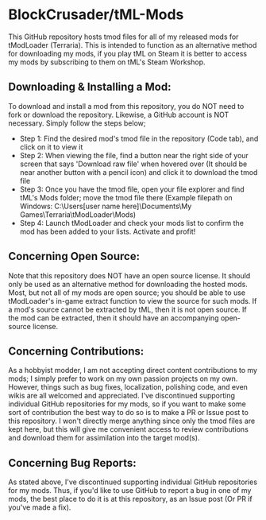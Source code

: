 # BlockCrusader/tML-Mods
This GitHub repository hosts tmod files for all of my released mods for tModLoader (Terraria). This is intended to function as an alternative method for downloading my mods, if you play tML on Steam it is better to access my mods by subscribing to them on tML's Steam Workshop.

## Downloading & Installing a Mod:
To download and install a mod from this repository, you do NOT need to fork or download the repository. Likewise, a GitHub account is NOT necessary. Simply follow the steps below;
- Step 1: Find the desired mod's tmod file in the repository (Code tab), and click on it to view it
- Step 2: When viewing the file, find a button near the right side of your screen that says 'Download raw file' when hovered over (It should be near another button with a pencil icon) and click it to download the tmod file
- Step 3: Once you have the tmod file, open your file explorer and find tML's Mods folder; move the tmod file there (Example filepath on Windows: C:\Users\[user name here]\Documents\My Games\Terraria\tModLoader\Mods)
- Step 4: Launch tModLoader and check your mods list to confirm the mod has been added to your lists. Activate and profit!

## Concerning Open Source:
Note that this repository does NOT have an open source license. It should only be used as an alternative method for downloading the hosted mods. 
Most, but not all of my mods are open source; you should be able to use tModLoader's in-game extract function to view the source for such mods. If a mod's source cannot be extracted by tML, then it is not open source. If the mod can be extracted, then it should have an accompanying open-source license.

## Concerning Contributions:
As a hobbyist modder, I am not accepting direct content contributions to my mods; I simply prefer to work on my own passion projects on my own. 
However, things such as bug fixes, localization, polishing code, and even wikis are all welcomed and appreciated. I've discontinued supporting individual GitHub repositories for my mods, so if you want to make some sort of contribution the best way to do so is to make a PR or Issue post to this repository. I won't directly merge anything since only the tmod files are kept here, but this will give me convenient access to review contributions and download them for assimilation into the target mod(s).

## Concerning Bug Reports:
As stated above, I've discontinued supporting individual GitHub repositories for my mods. Thus, if you'd like to use GitHub to report a bug in one of my mods, the best place to do it is at this repository, as an Issue post (Or PR if you've made a fix).
